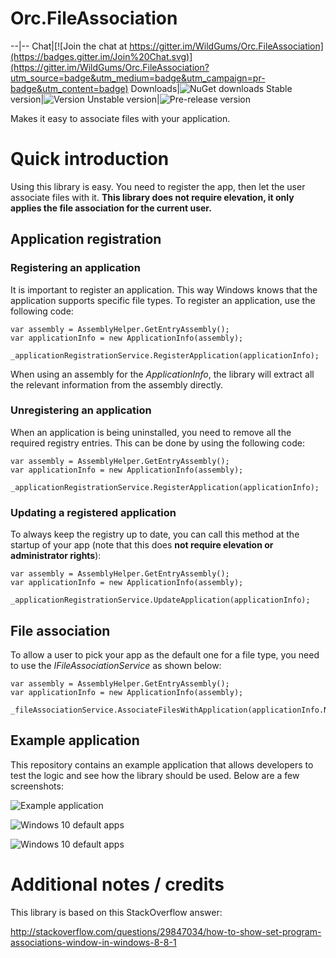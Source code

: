 # Orc.FileAssociation

--|--
Chat|[![Join the chat at https://gitter.im/WildGums/Orc.FileAssociation](https://badges.gitter.im/Join%20Chat.svg)](https://gitter.im/WildGums/Orc.FileAssociation?utm_source=badge&utm_medium=badge&utm_campaign=pr-badge&utm_content=badge)
Downloads|![NuGet downloads](https://img.shields.io/nuget/dt/orc.fileassociation.svg)
Stable version|![Version](https://img.shields.io/nuget/v/orc.fileassociation.svg)
Unstable version|![Pre-release version](https://img.shields.io/nuget/vpre/orc.fileassociation.svg)

Makes it easy to associate files with your application.

# Quick introduction

Using this library is easy. You need to register the app, then let the user associate files with it. **This library does not require elevation, it only applies
the file association for the current user.**

## Application registration

### Registering an application

It is important to register an application. This way Windows knows that the application supports specific file types. To register an application, use the following code:

```
var assembly = AssemblyHelper.GetEntryAssembly();
var applicationInfo = new ApplicationInfo(assembly);

_applicationRegistrationService.RegisterApplication(applicationInfo);

```

When using an assembly for the _ApplicationInfo_, the library will extract all the relevant information from the assembly directly.

### Unregistering an application

When an application is being uninstalled, you need to remove all the required registry entries. This can be done by using the following code:

```
var assembly = AssemblyHelper.GetEntryAssembly();
var applicationInfo = new ApplicationInfo(assembly);

_applicationRegistrationService.RegisterApplication(applicationInfo);

```

### Updating a registered application

To always keep the registry up to date, you can call this method at the startup of your app (note that this does **not require elevation or administrator rights**):

```
var assembly = AssemblyHelper.GetEntryAssembly();
var applicationInfo = new ApplicationInfo(assembly);

_applicationRegistrationService.UpdateApplication(applicationInfo);
```

## File association

To allow a user to pick your app as the default one for a file type, you need to use the _IFileAssociationService_ as shown below:

```
var assembly = AssemblyHelper.GetEntryAssembly();
var applicationInfo = new ApplicationInfo(assembly);

_fileAssociationService.AssociateFilesWithApplication(applicationInfo.Name);
```

## Example application

This repository contains an example application that allows developers to test the logic and see how the library should be used. Below are a few screenshots:

![Example application](doc/images/example_app.png)

![Windows 10 default apps](doc/images/windows_10_001.png)

![Windows 10 default apps](doc/images/windows_10_002.png)

# Additional notes / credits

This library is based on this StackOverflow answer:

http://stackoverflow.com/questions/29847034/how-to-show-set-program-associations-window-in-windows-8-8-1
